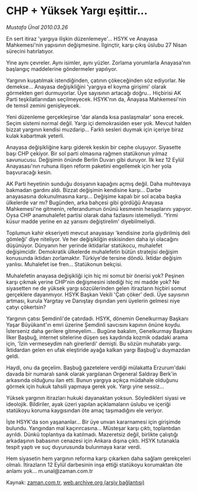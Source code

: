 # CHP + Yüksek Yargı eşittir...

*Mustafa Ünal 2010.03.26*

<tr><td class="metin" colspan="2" style="padding-top: 20px; padding-left: 5px; ">En sert itiraz 'yargıya ilişkin düzenlemeye'... HSYK ve Anayasa Mahkemesi'nin yapısının değişmesine. İlginçtir, karşı çıkış üslubu 27 Nisan sürecini hatırlatıyor.</td></tr><tr><td class="metin" colspan="2" style="padding-top: 20px; padding-left: 5px; "><p>Yine aynı çevreler. Aynı isimler, aynı yüzler. Zorlama yorumlarla Anayasa'nın başlangıç maddelerine göndermeler yapılıyor.
<p>Yargının kuşatılmak istendiğinden, çatının çökeceğinden söz ediyorlar. Ne demekse... Anayasa değişikliğini 'yargıya el koyma girişimi' olarak görmekten geri durmuyorlar. Üye sayısının artacağı doğru... Hiçbirisi AK Parti teşkilatlarından seçilmeyecek. HSYK'nın da, Anayasa Mahkemesi'nin de temsil zemini genişleyecek.
<p>Yeni düzenleme gerçekleşirse 'dar alanda kısa paslaşmalar' sona erecek. Seçim sistemi normal değil. Yargı içi demokrasiden eser yok. Mevcut halden bizzat yargının kendisi muzdarip... Farklı sesleri duymak için içeriye biraz kulak kabartmak yeterli.
<p>Anayasa değişikliğine karşı giderek keskin bir cephe oluşuyor. Siyasette başı CHP çekiyor. Bir sol parti olmasına rağmen statükonun yılmaz savunucusu. Değişimin önünde Berlin Duvarı gibi duruyor. İlk kez 12 Eylül Anayasası'nın ruhuna ilişen reform paketini engellemek için her yola başvuracağı kesin.
<p>AK Parti heyetinin sunduğu dosyanın kapağını açmış değil. Daha muhtevaya bakmadan gardını aldı. Bizzat değişimin kendisine karşı... Darbe anayasasına dokunulmasına karşı... Değişime kapalı bir sol acaba başka ülkelerde var mı? Bugünden, arka bahçesi gibi gördüğü Anayasa Mahkemesi'ne gitmenin, referandumun önünü kesmenin hesaplarını yapıyor. Oysa CHP anamuhalefet partisi olarak daha fazlasını istemeliydi. 'Yirmi küsur madde yerine en az yarısını değiştirelim' diyebilmeliydi.
<p>Toplumun kahir ekseriyeti mevcut anayasayı 'kendisine zorla giydirilmiş deli gömleği' diye niteliyor. Ve her değişikliğin eskisinden daha iyi olacağını düşünüyor. Dünyanın her yerinde iktidarlar statükocu, muhalefet değişimcidir. Demokratik ülkelerde muhalefetin bütün stratejisi değişim konusunda iktidarı zorlamaktır. Türkiye'de tersine döndü. İktidar değişim yanlısı. Muhalefet ise fren... Statükonun bekçisi.
<p>Muhalefetin anayasa değişikliği için hiç mi somut bir önerisi yok? Peşinen karşı çıkmak yerine CHP'nin değişmesini istediği hiç mi madde yok? Ne siyasetten ne de yüksek yargı sözcülerinden gelen itirazların hiçbiri somut gerçeklere dayanmıyor. HSYK Başkan Vekili 'Çatı çöker' dedi. Üye sayısının artması, kurula Yargıtay ve Danıştay dışından yeni üyelerin gelmesi niye çatıyı çökertsin?
<p>Yargının çatısı Şemdinli'de çatırdadı. HSYK, dönemin Genelkurmay Başkanı Yaşar Büyükanıt'ın emri üzerine Şemdinli savcısını kapının önüne koydu. İsterseniz daha gerilere gitmeyelim... Bugüne bakalım, Genelkurmay Başkanı İlker Başbuğ, internet sitelerine düşen ses kaydında kozmik odadaki arama için, 'İzin vermeseydim nah girerlerdi' demişti. Bu sözün muhatabı yargı. İktidardan gelen en ufak eleştiride ayağa kalkan yargı Başbuğ'u duymazdan geldi.
<p>Haydi, onu da geçelim. Başbuğ gazetelere verdiği mülakatta Erzurum'daki davada bir numaralı sanık olarak yargılanan Orgeneral Saldıray Berk'in arkasında olduğunu ilan etti. Bunun yargıya açıkça müdahale olduğunu görmek için hukuk tahsili yapmaya gerek yok. Yargı yine sessiz...
<p>Yüksek yargının itirazları hukuki dayanaktan yoksun. Söyledikleri siyasi ve ideolojik. Bildiriler, ayak üzeri yapılan açıklamaların üslubu ve içeriği statükoyu koruma kaygısından öte amaç taşımadığını ele veriyor.
<p>İşte HSYK'da son yaşananlar... Bir üye unvan kararnamesi için girişimde bulundu. Yangından mal kaçırırcasına... Müsteşar karşı çıktı, toplantıdan ayrıldı. Dünkü toplantıya da katılmadı. Mazeretsiz değil, birlikte çalıştığı arkadaşının babasının cenazesi için Ankara dışına çıktı. HSYK tutanakla tespit yaptı ve suç duyurusunda bulunmaya karar verdi.
<p>Hem siyasetin hem yargının reforma karşı çıkarken daha sağlam gerekçeleri olmalı. İtirazların 12 Eylül darbesinin inşa ettiği statükoyu korumaktan öte anlamı yok... m.unal@zaman.com.tr<br/></p></p></p></p></p></p></p></p></p></p></p></p></td></tr>

Kaynak: [zaman.com.tr](http://zaman.com.tr/yazar.do?yazino=965822), [web.archive.org (arşiv bağlantısı)](http://web.archive.org/web/20100405081408/http://zaman.com.tr:80/yazar.do?yazino=965822)
